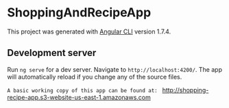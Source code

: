 # ShoppingAndRecipeApp

This project was generated with [Angular CLI](https://github.com/angular/angular-cli) version 1.7.4.

## Development server

Run `ng serve` for a dev server. Navigate to `http://localhost:4200/`. The app will automatically reload if you change any of the source files.

`A basic working copy of this app can be found at: ` http://shopping-recipe-app.s3-website-us-east-1.amazonaws.com 
